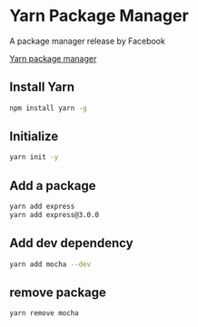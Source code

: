 # Yarn Package Manager
A package manager release by Facebook

[Yarn package manager](https://yarnpkg.com/en/)
## Install Yarn

```bash
npm install yarn -g
```

## Initialize

```bash
yarn init -y 
```

## Add a package

```bash
yarn add express
yarn add express@3.0.0
```

## Add dev dependency
```bash
yarn add mocha --dev
```

## remove package
```bash
yarn remove mocha
```